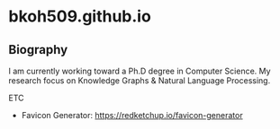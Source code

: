 # bkoh509.github.io

## Biography

I am currently working toward a Ph.D degree in Computer Science.
My research focus on Knowledge Graphs & Natural Language Processing.



ETC

- Favicon Generator: https://redketchup.io/favicon-generator
